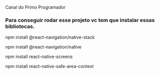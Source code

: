 Canal do Primo Programador




### Para conseguir rodar esse projeto vc tem que instalar essas bibliotecas.

npm install @react-navigation/native-stack

npm install @react-navigation/native

npm install react-native-screens

npm install react-native-safe-area-context
